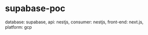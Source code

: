 # supabase-poc
database: supabase, api: nestjs, consumer: nestjs, front-end: next.js, platform: gcp
